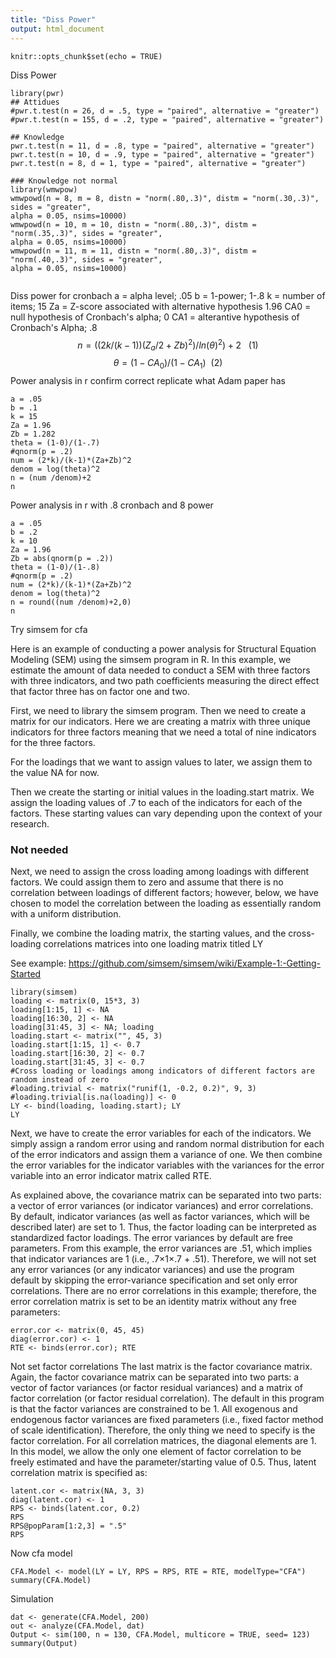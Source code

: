 ```yaml
---
title: "Diss Power"
output: html_document
---
```


```{r setup, include=FALSE}
knitr::opts_chunk$set(echo = TRUE)
```
Diss Power
```{r}
library(pwr)
## Attidues
#pwr.t.test(n = 26, d = .5, type = "paired", alternative = "greater")
#pwr.t.test(n = 155, d = .2, type = "paired", alternative = "greater")

## Knowledge
pwr.t.test(n = 11, d = .8, type = "paired", alternative = "greater")
pwr.t.test(n = 10, d = .9, type = "paired", alternative = "greater")
pwr.t.test(n = 8, d = 1, type = "paired", alternative = "greater")

### Knowledge not normal
library(wmwpow)
wmwpowd(n = 8, m = 8, distn = "norm(.80,.3)", distm = "norm(.30,.3)", sides = "greater",
alpha = 0.05, nsims=10000)
wmwpowd(n = 10, m = 10, distn = "norm(.80,.3)", distm = "norm(.35,.3)", sides = "greater",
alpha = 0.05, nsims=10000)
wmwpowd(n = 11, m = 11, distn = "norm(.80,.3)", distm = "norm(.40,.3)", sides = "greater",
alpha = 0.05, nsims=10000)


```
Diss power for cronbach
a = alpha level; .05
b = 1-power; 1-.8
k = number of items; 15
Za = Z-score associated with alternative hypothesis 1.96
CA0 = null hypothesis of Cronbach's alpha; 0
CA1 = alterantive hypothesis of Cronbach's Alpha; .8
$$ n = (({2k/(k-1))(Z_{a}/2+Z{b})^2}) / ln(\theta)^2)+2~~~ (1)$$
$$ \theta = (1-CA_{0}) /(1-CA_{1})~~ (2)  $$
Power analysis in r confirm correct replicate what Adam paper has
```{r}
a = .05
b = .1
k = 15
Za = 1.96
Zb = 1.282
theta = (1-0)/(1-.7)
#qnorm(p = .2)
num = (2*k)/(k-1)*(Za+Zb)^2
denom = log(theta)^2
n = (num /denom)+2
n
```
Power analysis in r with .8 cronbach and 8 power
```{r}
a = .05
b = .2
k = 10
Za = 1.96
Zb = abs(qnorm(p = .2))
theta = (1-0)/(1-.8)
#qnorm(p = .2)
num = (2*k)/(k-1)*(Za+Zb)^2
denom = log(theta)^2
n = round((num /denom)+2,0)
n
```
Try simsem for cfa

Here is an example of conducting a power analysis for Structural Equation Modeling (SEM) using the simsem program in R. In this example, we estimate the amount of data needed to conduct a SEM with three factors with three indicators, and two path coefficients measuring the direct effect that factor three has on factor one and two.

First, we need to library the simsem program. Then we need to create a matrix for our indicators. Here we are creating a matrix with three unique indicators for three factors meaning that we need a total of nine indicators for the three factors.

For the loadings that we want to assign values to later, we assign them to the value NA for now.

Then we create the starting or initial values in the loading.start matrix. We assign the loading values of .7 to each of the indicators for each of the factors. These starting values can vary depending upon the context of your research.

### Not needed
Next, we need to assign the cross loading among loadings with different factors. We could assign them to zero and assume that there is no correlation between loadings of different factors; however, below, we have chosen to model the correlation between the loading as essentially random with a uniform distribution.

Finally, we combine the loading matrix, the starting values, and the cross-loading correlations matrices into one loading matrix titled LY


See example: https://github.com/simsem/simsem/wiki/Example-1:-Getting-Started
```{r}
library(simsem)
loading <- matrix(0, 15*3, 3)
loading[1:15, 1] <- NA
loading[16:30, 2] <- NA
loading[31:45, 3] <- NA; loading
loading.start <- matrix("", 45, 3)
loading.start[1:15, 1] <- 0.7
loading.start[16:30, 2] <- 0.7
loading.start[31:45, 3] <- 0.7
#Cross loading or loadings among indicators of different factors are random instead of zero
#loading.trivial <- matrix("runif(1, -0.2, 0.2)", 9, 3)
#loading.trivial[is.na(loading)] <- 0
LY <- bind(loading, loading.start); LY
LY
```
Next, we have to create the error variables for each of the indicators. We simply assign a random error using and random normal distribution for each of the error indicators and assign them a variance of one. We then combine the error variables for the indicator variables with the variances for the error variable into an error indicator matrix called RTE.

As explained above, the covariance matrix can be separated into two parts: a vector of error variances (or indicator variances) and error correlations. By default, indicator variances (as well as factor variances, which will be described later) are set to 1. Thus, the factor loading can be interpreted as standardized factor loadings. The error variances by default are free parameters. From this example, the error variances are .51, which implies that indicator variances are 1 (i.e., .7×1×.7 + .51). Therefore, we will not set any error variances (or any indicator variances) and use the program default by skipping the error-variance specification and set only error correlations. There are no error correlations in this example; therefore, the error correlation matrix is set to be an identity matrix without any free parameters:


```{r}
error.cor <- matrix(0, 45, 45)
diag(error.cor) <- 1
RTE <- binds(error.cor); RTE
```
Not set factor correlations
The last matrix is the factor covariance matrix. Again, the factor covariance matrix can be separated into two parts: a vector of factor variances (or factor residual variances) and a matrix of factor correlation (or factor residual correlation). The default in this program is that the factor variances are constrained to be 1. All exogenous and endogenous factor variances are fixed parameters (i.e., fixed factor method of scale identification). Therefore, the only thing we need to specify is the factor correlation. For all correlation matrices, the diagonal elements are 1. In this model, we allow the only one element of factor correlation to be freely estimated and have the parameter/starting value of 0.5. Thus, latent correlation matrix is specified as:
```{r}
latent.cor <- matrix(NA, 3, 3)
diag(latent.cor) <- 1
RPS <- binds(latent.cor, 0.2)
RPS
RPS@popParam[1:2,3] = ".5"
RPS

```
Now cfa model
```{r}
CFA.Model <- model(LY = LY, RPS = RPS, RTE = RTE, modelType="CFA")
summary(CFA.Model)
```
Simulation
```{r}
dat <- generate(CFA.Model, 200)
out <- analyze(CFA.Model, dat)
Output <- sim(100, n = 130, CFA.Model, multicore = TRUE, seed= 123)
summary(Output)
```





